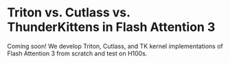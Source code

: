 # Triton vs. Cutlass vs. ThunderKittens in Flash Attention 3

Coming soon! We develop Triton, Cutlass, and TK kernel implementations of Flash Attention 3 from scratch and test on H100s.